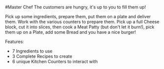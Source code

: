 #Master Chef
The customers are hungry, it's up to you to fill them up!

Pick up some ingredients, prepare them, put them on a plate and deliver them.
Work with the various counters to prepare them.
Pick up a full Cheese block, cut it into slices, then cook a Meat Patty (but don't let it burn!), pick them up on a Plate, add some Bread and you have a nice burger!

Features:
- 7 Ingredients to use
- 3 Complete Recipes to create
- 6 unique Kitchen Counters to interact with
